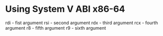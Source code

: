 # Using System V ABI x86-64

rdi - fist argument
rsi - second argument
rdx - third argument
rcx - fourth argument
r8 - fifth argument
r9 - sixth argument